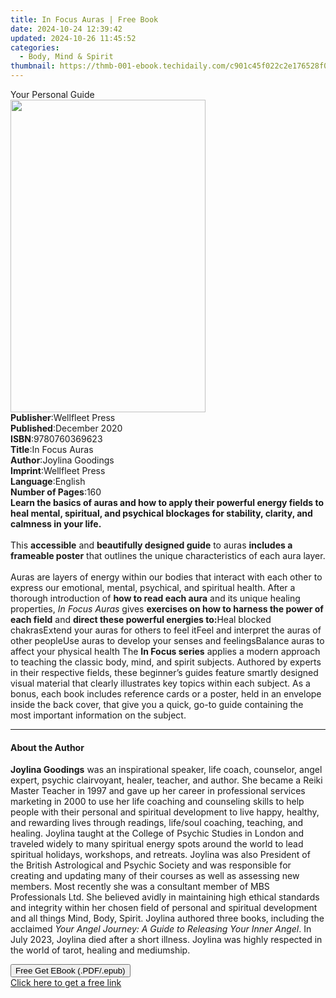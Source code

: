 ```yaml
---
title: In Focus Auras | Free Book
date: 2024-10-24 12:39:42
updated: 2024-10-26 11:45:52
categories:
  - Body, Mind & Spirit
thumbnail: https://thmb-001-ebook.techidaily.com/c901c45f022c2e176528f0f2e7a320d3aa21dd07e82426cc694493f0a256c901.jpg
---
```

<main id="book-container">
  <div class="flex flex-col">
    <div class="book-brief flex-1 py-6 px-4 sm:p-6 md:py-10 md:px-8">
      <!-- brief-->
      <div class="book-brief-main">Your Personal Guide</div>
    </div>
    <div
      class="book-meta-info flex-1 grid gap-4 col-start-1 col-end-3 row-start-1 sm:mb-6 sm:grid-cols-4 lg:gap-6 lg:col-start-2 lg:row-end-6 lg:row-span-6 lg:mb-0"
    >
      <div
        class="book-meta-info-left place-content-center mt-4 p-4 text-sm leading-6 col-start-2 col-span-2 dark:text-slate-400"
      >
        <img
          class="w-full h-500 object-cover rounded-lg sm:h-255 sm:col-span-2 lg:col-span-full"
          src="https://img-001-ebook.techidaily.com/f4b89a77adad2c487d8ab6fbcd6aece4883ee13d887659647844a556db1bcc4d.jpg"
          alt=""
          width="312"
          height="500"
        />
      </div>
      <div
        class="book-meta-info-right mt-2 col-start-1 row-start-2 col-span-3 self-center"
      >
        <!-- meta data  -->
        <div class="flex flex-col px-4 md:px-8">
          <div class="flex-1">
            <strong>Publisher</strong>:<span class="px-2">Wellfleet Press</span>
          </div>
          <div class="flex-1">
            <strong>Published</strong>:<span class="px-2">December 2020</span>
          </div>
          <div class="flex-1">
            <strong>ISBN</strong>:<span class="px-2">9780760369623</span>
          </div>
          <div class="flex-1">
            <strong>Title</strong>:<span class="px-2">In Focus Auras</span>
          </div>
          <div class="flex-1">
            <strong>Author</strong>:<span class="px-2">Joylina Goodings</span>
          </div>
          <div class="flex-1">
            <strong>Imprint</strong>:<span class="px-2">Wellfleet Press</span>
          </div>
          <div class="flex-1">
            <strong>Language</strong>:<span class="px-2">English</span>
          </div>
          <div class="flex-1">
            <strong>Number of Pages</strong>:<span class="px-2">160</span>
          </div>
        </div>
      </div>
    </div>
    <div class="book-description flex-1 py-6 px-4 sm:p-6 md:py-10 md:px-8">
      <div class="book-description-main">
        <div accordion-content="" id="description">
          <b
            >Learn the basics of auras and how to apply their powerful energy
            fields to heal mental, spiritual, and psychical blockages for
            stability, clarity, and calmness in your life.</b
          ><br /><br />
          This <b>accessible</b> and <b>beautifully designed guide</b> to auras
          <b>includes a frameable poster</b> that outlines the unique
          characteristics of each aura layer.<br /><br />
          Auras are layers of energy within our bodies that interact with each
          other to express our emotional, mental, psychical, and spiritual
          health. After a thorough introduction of
          <b>how to read each aura</b> and its unique healing properties,
          <i>In Focus Auras</i> gives
          <b>exercises on how to harness the power of each field</b> and
          <b>direct these powerful energies to:</b>Heal blocked chakrasExtend
          your auras for others to feel itFeel and interpret the auras of other
          peopleUse auras to develop your senses and feelingsBalance auras to
          affect your physical health The <b>In Focus series</b> applies a
          modern approach to teaching the classic body, mind, and spirit
          subjects. Authored by experts in their respective fields, these
          beginner’s guides feature smartly designed visual material that
          clearly illustrates key topics within each subject. As a bonus, each
          book includes reference cards or a poster, held in an envelope inside
          the back cover, that give you a quick, go-to guide containing the most
          important information on the subject.
        </div>
        <div class="accordion-fader"></div>
      </div>
    </div>
    <div class="book-excerpts flex-1 py-6 px-4 sm:p-6 md:py-10 md:px-8">
      <!-- excerpts-->
      <div class="book-excerpts-main">
        <hr />
        <h4 class="placeholder placeholder-heading">
          <span>About the Author</span>
        </h4>
        <p></p>
        <p>
          <b>Joylina Goodings</b>&nbsp;was an inspirational speaker, life coach,
          counselor, angel expert, psychic clairvoyant, healer, teacher, and
          author.&nbsp;She became a Reiki Master Teacher in 1997 and gave up her
          career in professional services marketing in 2000 to use her life
          coaching and counseling skills to help people with their personal and
          spiritual development to live happy, healthy, and rewarding lives
          through readings, life/soul coaching, teaching, and healing. Joylina
          taught at the College of Psychic Studies in London and
          traveled&nbsp;widely to many spiritual energy spots around the world
          to lead spiritual holidays, workshops, and retreats.&nbsp;Joylina was
          also President of the British Astrological and Psychic Society and was
          responsible for creating and updating many of their courses as well as
          assessing new members. Most recently she was a consultant member of
          MBS Professionals Ltd. She believed&nbsp;avidly in maintaining high
          ethical standards and integrity within her chosen field of personal
          and spiritual development and all things Mind, Body,
          Spirit.&nbsp;Joylina authored three books, including the acclaimed
          <i>Your Angel Journey: A Guide to Releasing Your Inner Angel</i>. In
          July 2023, Joylina died after a short illness. Joylina was highly
          respected in the world of tarot, healing and mediumship.
        </p>
        <p></p>
      </div>
    </div>
    <div
      class="book-about-author flex-1 py-6 px-4 sm:p-6 md:py-10 md:px-8"
    ></div>
    <div class="book-free-get flex-1 py-6 px-4 sm:p-6 md:py-10 md:px-8">
      <button
        id="btn-free-get"
        class="bg-blue-500 hover:bg-blue-700 text-white font-bold py-2 px-4 rounded"
      >
        Free Get EBook (.PDF/.epub)
      </button>
      <div id="countdown-display" class="px-2 text-lg mt-2"></div>
      <a
        id="free-link"
        class="hidden bg-blue-500 hover:bg-blue-700 text-white font-bold py-2 px-4 rounded"
        href="https://www.ebooks.com/en-us/book/210180517/in-focus-auras/joylina-goodings/"
        target="_blank"
        >Click here to get a free link</a
      >
    </div>
    <script>
      let countdownTime = 0;
      let countdownInterval = null;
      document
        .getElementById('btn-free-get')
        .addEventListener('click', startCountdown);
      function startCountdown() {
        countdownTime = new Date().getTime() + 60000 * 3;
        countdownInterval = setInterval(updateCountdown, 1000);
        document.getElementById('btn-free-get').disabled = true;
        document
          .getElementById('btn-free-get')
          .classList.add('bg-gray-500', 'cursor-not-allowed');
      }
      function updateCountdown() {
        let currentTime = new Date().getTime();
        let timeLeft = countdownTime - currentTime;
        let secondsLeft = Math.floor(timeLeft / 1000);
        document.getElementById('countdown-display').innerHTML =
          `Remaining time: ${secondsLeft} seconds.`;
        if (secondsLeft <= 0) {
          clearInterval(countdownInterval);
          document.getElementById('btn-free-get').classList.add('hidden');
          document.getElementById('free-link').classList.remove('hidden');
          document.getElementById('countdown-display').innerHTML = '';
        }
      }
    </script>
  </div>
</main>
